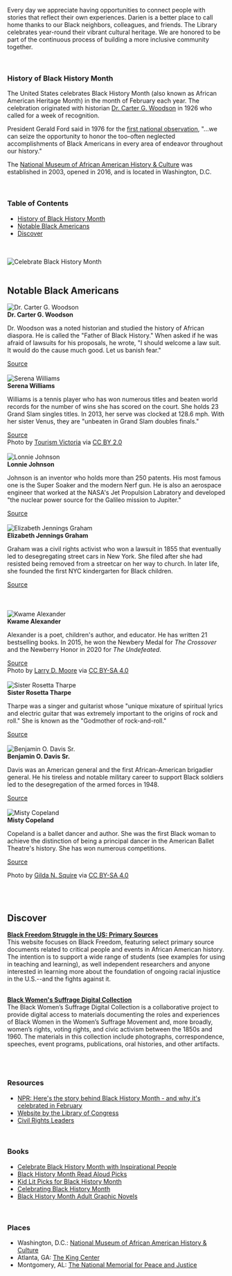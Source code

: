 Every day we appreciate having opportunities to connect people with stories that reflect their own experiences. Darien is a better place to call home thanks to our Black neighbors, colleagues, and friends. The Library celebrates year-round their vibrant cultural heritage. We are honored to be part of the continuous process of building a more inclusive community together.

<br />

<a name="History"></a>
<div class="row">
<div class="col-md-5">

### History of Black History Month
The United States celebrates Black History Month (also known as African American Heritage Month) in the month of February each year. The celebration originated with historian [Dr. Carter G. Woodson](https://dar.to/2Rxt1lx "Dr. Carter G. Woodson") in 1926 who called for a week of recognition. 

President Gerald Ford said in 1976 for the [first national observation](https://dar.to/3AJG5wf "First National Observation"), "...we can seize the opportunity to honor the too-often neglected accomplishments of Black Americans in every area of endeavor throughout our history." 

The [National Museum of African American History & Culture](https://dar.to/3rUaGTJ "National Museum of African American History & Culture") was established in 2003, opened in 2016, and is located in Washington, D.C.
<!-- Visit Darien Library through the month of May to view our AAPI Heritage Month book displays. -->
<br />

### Table of Contents

<ul>
<li><a href="#History">History of Black History Month</a></li>
<li><a href="#Notable">Notable Black Americans</a></li>
<li><a href="#Celebrate">Discover</a></li>
<!-- <li><a href="#Resources">Resources</a></li> -->
</ul>

<br />
<br />

</div>
<div class="col-md-7">

<img class="img-responsive center-block" src="/uploads/departments/adults/celebrate_black_history.png" alt="Celebrate Black History Month" />

</div>
</div>

<br />

<a name="Notable"></a>
<div class="container content">
<div class="text-center margin-bottom-50">
<h2 class="title-v2 title-center">Notable Black Americans</h2>
</div>
</div>

<div class="row">
<div class="col-md-3">
<img class="img-responsive center-block" src="/uploads/departments/adults/carter_g_woodson.jpg" alt="Dr. Carter G. Woodson" />
<br />
<strong>Dr. Carter G. Woodson</strong>
<p>Dr. Woodson was a noted historian and studied the history of African diaspora. He is called the "Father of Black History." When asked if he was afraid of lawsuits for his proposals, he wrote, "I should welcome a law suit. It would do the cause much good. Let us banish fear."</p>
<a href="https://dar.to/3KOR9Ni">Source</a>
<br />
<br />
</div>
<div class="col-md-3">
<img class="img-responsive center-block" src="/uploads/departments/adults/serena_williams_tourism_victoria_CC_BY_2.jpg" alt="Serena Williams" />
<br />
<strong>Serena Williams</strong>
<p>Williams is a tennis player who has won numerous titles and beaten world records for the number of wins she has scored on the court. She holds 23 Grand Slam singles titles. In 2013, her serve was clocked at 128.6 mph. With her sister Venus, they are "unbeaten in Grand Slam doubles finals."</p>
<a href="https://dar.to/3ugaDVk">Source</a>
<br />
Photo by <a href="https://dar.to/32MSuTz">Tourism Victoria</a> via <a href="https://dar.to/34pQ4ur">CC BY 2.0</a>
<br />
<br />
</div>

<div class="col-md-3">
<img class="img-responsive center-block" src="/uploads/departments/adults/lonnie_johnson.jpg" alt="Lonnie Johnson" />
<br />
<strong>Lonnie Johnson</strong>
<p>Johnson is an inventor who holds more than 250 patents. His most famous one is the Super Soaker and the modern Nerf gun. He is also an aerospace engineer that worked at the NASA's Jet Propulsion Labratory and developed "the nuclear power source for the Galileo mission to Jupiter."</p>
<a href="https://dar.to/33U4u6l">Source</a>
<br />
<br />
</div>

<div class="col-md-3">
<img class="img-responsive center-block" src="/uploads/departments/adults/elizabeth_jennings_graham.jpg" alt="Elizabeth Jennings Graham" />
<br />
<strong>Elizabeth Jennings Graham</strong>
<p>Graham was a civil rights activist who won a lawsuit in 1855 that eventually led to desegregating street cars in New York. She filed after she had resisted being removed from a streetcar on her way to church. In later life, she founded the first NYC kindergarten for Black children. </p>
<a href="https://dar.to/3g1cmVU">Source</a>
<br />
<br />
</div>

</div>

<br />
<br />

<div class="row">

<div class="col-md-3">
<img class="img-responsive center-block" src="/uploads/departments/adults/kwame_alexander_larry_d_moore_CC_BY-SA_4.jpg" alt="Kwame Alexander" />
<br />
<strong>Kwame Alexander</strong>
<p>Alexander is a poet, children's author, and educator. He has written 21 bestselling books. In 2015, he won the Newbery Medal for <i>The Crossover</i> and the Newberry Honor in 2020 for <i>The Undefeated</i>. </p>
<a href="https://dar.to/34996FN">Source</a>
<br />
Photo by <a href="https://dar.to/3IVjy2i">Larry D. Moore</a> via <a href="https://dar.to/3eVviEt">CC BY-SA 4.0</a>
<br />
<br />
</div>

<div class="col-md-3">
<img class="img-responsive center-block" src="/uploads/departments/adults/sister_rosetta_tharpe.jpg" alt="Sister Rosetta Tharpe" />
<br />
<strong>Sister Rosetta Tharpe</strong>
<p>Tharpe was a singer and guitarist whose "unique mixature of spiritual lyrics and electric guitar that was extremely important to the origins of rock and roll." She is known as the "Godmother of rock-and-roll."</p>
<a href="https://dar.to/31U93Mu">Source</a>
<br />
<br />
</div>

<div class="col-md-3">

<img class="img-responsive center-block" src="/uploads/departments/adults/benjamin_o_davis_sr.jpg" alt="Benjamin O. Davis Sr." />
<br />
<strong>Benjamin O. Davis Sr.</strong>
<p>Davis was an American general and the first African-American brigadier general. He his tireless and notable military career to support Black soldiers led to the desegregation of the armed forces in 1948. </p>
<a href="https://dar.to/34st0vm">Source</a>
<br />
<br />
</div>

<div class="col-md-3">
<img class="img-responsive center-block" src="/uploads/departments/adults/misty_copeland_credit_gilda_n_squire_CC_BY-SA_4.jpg" alt="Misty Copeland" />
<br />
<strong>Misty Copeland</strong>
<p>Copeland is a ballet dancer and author. She was the first Black woman to achieve the distinction of being a principal dancer in the American Ballet Theatre's history. She has won numerous competitions.</p>
<a href="https://dar.to/347Vqul">Source</a>
<br />

Photo by [Gilda N. Squire](https://dar.to/3IMEQPR "Gilda N. Squire") via [CC BY-SA 4.0](https://dar.to/3eVviEt "CC BY-SA 4.0")

<br />
<br />
</div>

</div>

<a name="Celebrate"></a>
<div class="container content">
<div class="text-center margin-bottom-50">
<h2 class="title-v2 title-center">Discover</h2>
</div>
</div>

<a name="Resources"></a>
<div class="row">
<div class="col-md-6">

**[Black Freedom Struggle in the US: Primary Sources](https://dar.to/36moz3m "Black Freedom Struggle in the US: Primary Sources")**
<br />
This website focuses on Black Freedom, featuring select primary source documents related to critical people and events in African American history. The intention is to support a wide range of students (see examples for using in teaching and learning), as well independent researchers and anyone interested in learning more about the foundation of ongoing racial injustice in the U.S.--and the fights against it.
<br />
<br />

</div>
<div class="col-md-6">

**[Black Women's Suffrage Digital Collection](https://dar.to/3uxyMa2 "Black Women's Suffrage Digital Collection")**
<br />
The Black Women’s Suffrage Digital Collection is a collaborative project to provide digital access to materials documenting the roles and experiences of Black Women in the Women’s Suffrage Movement and, more broadly, women’s rights, voting rights, and civic activism between the 1850s and 1960. The materials in this collection include photographs, correspondence, speeches, event programs, publications, oral histories, and other artifacts.
</div>
</div>
<br />
<br />

<div class="row">
<div class="col-md-4">

### Resources

* [NPR: Here's the story behind Black History Month - and why it's celebrated in February](https://dar.to/3uiI3me "Here's the story behind Black History Month - and why it's celebrated in February")
* [Website by the Library of Congress](https://dar.to/3HwyNyk "Website by the Library of Congress")
* [Civil Rights Leaders](https://dar.to/3um6NKb "A collection of NPR segments")
<br />

</div>
<div class="col-md-4">

### Books
* [Celebrate Black History Month with Inspirational People](https://dar.to/31EueOC "Inspirational People")
* [Black History Month Read Aloud Picks](https://dar.to/3AM5hCo "Read Aloud Picks)")
* [Kid Lit Picks for Black History Month](https://dar.to/3IVzBgy "Kid Lit Picks")
* [Celebrating Black History Month](https://dar.to/2RAbitL "Celebrating Black History Month")
* [Black History Month Adult Graphic Novels](https://dar.to/34nwDm7 "Adult Graphic Novels")
<br />
</div>
<div class="col-md-4">

### Places

* Washington, D.C.: [National Museum of African American History & Culture](https://dar.to/307B6VV "National Museum of African American History & Culture")
* Atlanta, GA: [The King Center](https://dar.to/3i5yVsZ "The King Center")
* Montgomery, AL: [The National Memorial for Peace and Justice](https://dar.to/2XR8nBW "The National Memorial for Peace and Justice")
</div>
</div>